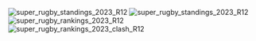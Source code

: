 ![super_rugby_standings_2023_R12](https://github.com/manassehoduor/Super-Rugby-Pacific-Stats/assets/20558188/869e7437-594d-461f-949e-1ca788669489)
![super_rugby_standings_2023_R12](https://github.com/manassehoduor/Super-Rugby-Pacific-Stats/assets/20558188/e9513600-c9f4-498d-b215-c79c83bab172)
![super_rugby_rankings_2023_R12](https://github.com/manassehoduor/Super-Rugby-Pacific-Stats/assets/20558188/fc33faa1-7a13-4688-aa71-51f5aceff430)
![super_rugby_rankings_2023_clash_R12](https://github.com/manassehoduor/Super-Rugby-Pacific-Stats/assets/20558188/90f4adba-a8f8-4f3e-8deb-b8b07bc82bb7)
